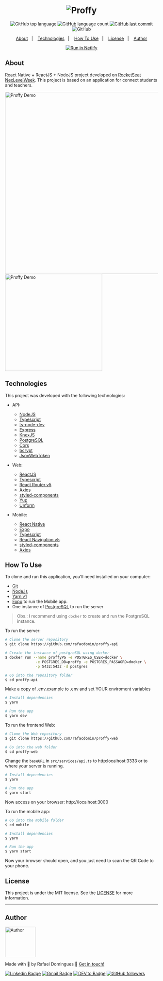 <h1 align="center">
    <img alt="Proffy" src=".github/header.png" />
    <br>
</h1>

<p align="center">
  <img alt="GitHub top language" src="https://img.shields.io/github/languages/top/rafacdomin/proffy.svg">

  <img alt="GitHub language count" src="https://img.shields.io/github/languages/count/rafacdomin/proffy.svg">
  
  <a href="https://github.com/rafacdomin/proffy/commits/master">
    <img alt="GitHub last commit" src="https://img.shields.io/github/last-commit/rafacdomin/proffy.svg">
  </a>

  <img alt="GitHub" src="https://img.shields.io/github/license/rafacdomin/proffy.svg">
</p>

<p align="center">
  <a href="#about">About</a>&nbsp;&nbsp;&nbsp;|&nbsp;&nbsp;&nbsp;
  <a href="#technologies">Technologies</a>&nbsp;&nbsp;&nbsp;|&nbsp;&nbsp;&nbsp;
  <a href="#how-to-use">How To Use</a>&nbsp;&nbsp;&nbsp;|&nbsp;&nbsp;&nbsp;
  <a href="#license">License</a>&nbsp;&nbsp;&nbsp;|&nbsp;&nbsp;&nbsp;
  <a href="#author">Author</a>
</p>

<p align="center">
     <a href="https://app.netlify.com/sites/myproffy/deploys" target="_blank"><img src="https://api.netlify.com/api/v1/badges/553c749d-5122-4b43-a8a8-c8e6a84310e5/deploy-status" alt="Run in Netlify"></a>
</p>

## About

React Native + ReactJS + NodeJS project developed on [RocketSeat NexLevelWeek](https://nextlevelweek.com/). This project is based on an application for connect students and teachers.

<img src=".github/proffy.gif" alt="Proffy Demo" width="600"/> <img src="https://github.com/rafacdomin/proffy/raw/master/.github/mobile.gif" alt="Proffy Demo" height="320"/>

## Technologies

This project was developed with the following technologies:

- API:

  - [NodeJS](https://nodejs.org/en/)
  - [Typescript](https://www.typescriptlang.org/)
  - [ts-node-dev](https://github.com/whitecolor/ts-node-dev)
  - [Express](https://expressjs.com/)
  - [KnexJS](http://knexjs.org/)
  - [PostgreSQL](https://www.npmjs.com/package/sqlite3)
  - [Cors](https://www.npmjs.com/package/cors)
  - [bcrypt](https://www.npmjs.com/package/bcrypt)
  - [JsonWebToken](https://www.npmjs.com/package/jsonwebtoken)

- Web:

  - [ReactJS](https://reactjs.org/)
  - [Typescript](https://www.typescriptlang.org/)
  - [React Router v5](https://github.com/ReactTraining/react-router)
  - [Axios](https://github.com/axios/axios)
  - [styled-components](https://styled-components.com/)
  - [Yup](https://www.npmjs.com/package/yup)
  - [Unform](https://unform.dev/)

- Mobile:

  - [React Native](https://reactnative.dev/)
  - [Expo](https://expo.io/)
  - [Typescript](https://www.typescriptlang.org/)
  - [React Navigation v5](https://reactnavigation.org/)
  - [styled-components](https://styled-components.com/)
  - [Axios](https://github.com/axios/axios)

## How To Use

To clone and run this application, you'll need installed on your computer:
- [Git](https://git-scm.com)
- [Node.js](https://nodejs.org/)
- [Yarn v1](https://classic.yarnpkg.com/) 
- [Expo](https://expo.io/) to run the Mobile app.
- One instance of [PostgreSQL](https://www.postgresql.org/) to run the server

> Obs.: I recommend using `docker` to create and run the PostgreSQL instance.

To run the server:

```bash
# Clone the server repository
$ git clone https://github.com/rafacdomin/proffy-api

# Create the instance of postgreSQL using docker
$ docker run --name proffyPG -e POSTGRES_USER=docker \
              -e POSTGRES_DB=proffy -e POSTGRES_PASSWORD=docker \
              -p 5432:5432 -d postgres

# Go into the repository folder
$ cd proffy-api

```

Make a copy of .env.example to .env and set YOUR enviroment variables

```bash
# Install dependencies
$ yarn

# Run the app
$ yarn dev
```


To run the frontend Web:

```bash
# Clone the Web repository
$ git clone https://github.com/rafacdomin/proffy-web

# Go into the web folder
$ cd proffy-web
```

Change the `baseURL` in `src/services/api.ts` to http:localhost:3333 or to where your server is running.

```bash
# Install dependencies
$ yarn

# Run the app
$ yarn start
```

Now access on your browser: http://localhost:3000


To run the mobile app:

```bash
# Go into the mobile folder
$ cd mobile

# Install dependencies
$ yarn

# Run the app
$ yarn start
```

Now your browser should open, and you just need to scan the QR Code to your phone.

## License

This project is under the MIT license. See the [LICENSE](https://github.com/rafacdomin/proffy/blob/master/LICENSE) for more information.

---

## Author

<img  border-radius="50px" src="https://avatars3.githubusercontent.com/u/40310160?s=460&u=d2babe9b7f1c365955699550074910a1957525c8&v=4" width="100px" alt="Author"/>

Made with :purple_heart: by Rafael Domingues :wave: [Get in touch!](https://www.linkedin.com/in/rafaelcodomingues/)

[![Linkedin Badge](https://img.shields.io/badge/-Rafael_Domingues-blue?style=flat-square&logo=Linkedin&logoColor=white&link=https://www.linkedin.com/in/rafaelcodomingues/)](https://www.linkedin.com/in/rafaelcodomingues/)
[![Gmail Badge](https://img.shields.io/badge/-rafaelcodomingues@gmail.com-c14438?style=flat-square&logo=Gmail&logoColor=white&link=mailto:rafaelcodomingues@gmail.com)](mailto:rafaelcodomingues@gmail.com)
[![DEV.to Badge](https://img.shields.io/badge/DEV.to-rafacdomin-black)](https://dev.to/rafacdomin)
[![GitHub followers](https://img.shields.io/github/followers/rafacdomin?label=Follow&style=social)](https://github.com/rafacdomin/?tab=follow)
